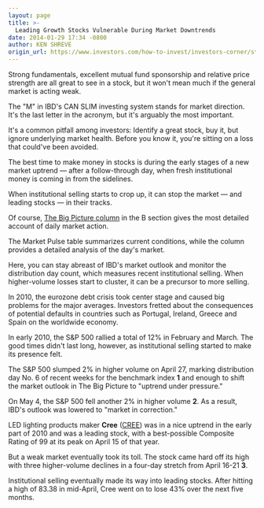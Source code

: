 ```yaml
---
layout: page
title: >-
  Leading Growth Stocks Vulnerable During Market Downtrends
date: 2014-01-29 17:34 -0800
author: KEN SHREVE
origin_url: https://www.investors.com/how-to-invest/investors-corner/stocks-need-healthy-market
---
```





Strong fundamentals, excellent mutual fund sponsorship and relative price strength are all great to see in a stock, but it won't mean much if the general market is acting weak.


The "M" in IBD's CAN SLIM investing system stands for market direction. It's the last letter in the acronym, but it's arguably the most important.


It's a common pitfall among investors: Identify a great stock, buy it, but ignore underlying market health. Before you know it, you're sitting on a loss that could've been avoided.


The best time to make money in stocks is during the early stages of a new market uptrend — after a follow-through day, when fresh institutional money is coming in from the sidelines.


When institutional selling starts to crop up, it can stop the market — and leading stocks — in their tracks.


Of course, [The Big Picture column](http://news.investors.com/investing/big-picture.htm) in the B section gives the most detailed account of daily market action.


The Market Pulse table summarizes current conditions, while the column provides a detailed analysis of the day's market.


Here, you can stay abreast of IBD's market outlook and monitor the distribution day count, which measures recent institutional selling. When higher-volume losses start to cluster, it can be a precursor to more selling.


In 2010, the eurozone debt crisis took center stage and caused big problems for the major averages. Investors fretted about the consequences of potential defaults in countries such as Portugal, Ireland, Greece and Spain on the worldwide economy.


In early 2010, the S&P 500 rallied a total of 12% in February and March. The good times didn't last long, however, as institutional selling started to make its presence felt.


The S&P 500 slumped 2% in higher volume on April 27, marking distribution day No. 6 of recent weeks for the benchmark index **1** and enough to shift the market outlook in The Big Picture to "uptrend under pressure."


On May 4, the S&P 500 fell another 2% in higher volume **2**. As a result, IBD's outlook was lowered to "market in correction."


LED lighting products maker **Cree** ([CREE](https://research.investors.com/quote.aspx?symbol=CREE)) was in a nice uptrend in the early part of 2010 and was a leading stock, with a best-possible Composite Rating of 99 at its peak on April 15 of that year.


But a weak market eventually took its toll. The stock came hard off its high with three higher-volume declines in a four-day stretch from April 16-21 **3**.


Institutional selling eventually made its way into leading stocks. After hitting a high of 83.38 in mid-April, Cree went on to lose 43% over the next five months.




